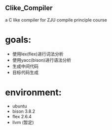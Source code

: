 ## Clike_Compiler
a C like compiler for ZJU compile principle course


# goals:
- 使用lex(flex)进行词法分析
- 使用yacc(bison)进行语法分析
- 生成中间代码
- 目标代码生成


# environment:
- ubuntu
- bison 3.8.2
- flex  2.6.4
- llvm (暂定)

